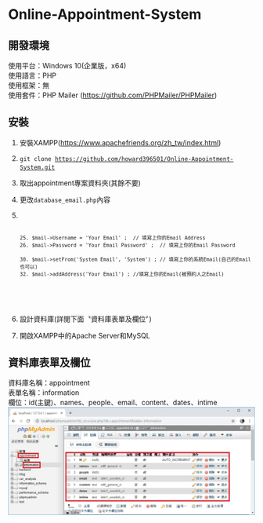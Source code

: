 Online-Appointment-System
===
開發環境
---
使用平台：Windows 10(企業版，x64) <br>
使用語言：PHP <br>
使用框架：無 <br>
使用套件：PHP Mailer (https://github.com/PHPMailer/PHPMailer) <br>

安裝
---
1.  安裝XAMPP(https://www.apachefriends.org/zh_tw/index.html)
2.  <code>git clone https://github.com/howard396501/Online-Appointment-System.git</code> <br>
3.  取出appointment專案資料夾(其餘不要) <br>
4.  更改<code>database_email.php</code>內容 <br>
5.  <code>      

        25. $mail->Username = 'Your Email' ;  // 填寫上你的Email Address               
        26. $mail->Password = 'Your Email Password' ;  // 填寫上你的Email Password
        
        30. $mail->setFrom('System Email', 'System') ; // 填寫上你的系統Email(自己的Email也可以)
        32. $mail->addAddress('Your Email') ; //填寫上你的Email(被預約人之Email)
    </code><br>
6.  設計資料庫(詳閱下面〝資料庫表單及欄位〞) <br>
7.  開啟XAMPP中的Apache Server和MySQL <br>

資料庫表單及欄位
---
資料庫名稱：appointment <br>
表單名稱：information <br>
欄位：id(主鍵)、names、people、email、content、dates、intime <br>
![image](https://github.com/howard396501/Online-Appointment-System/blob/master/database.jpg) <br>
